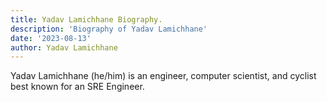 ```yaml
---
title: Yadav Lamichhane Biography.
description: 'Biography of Yadav Lamichhane'
date: '2023-08-13'
author: Yadav Lamichhane
---
```

Yadav Lamichhane (he/him) is an engineer, computer scientist, and cyclist best known for an SRE Engineer.
